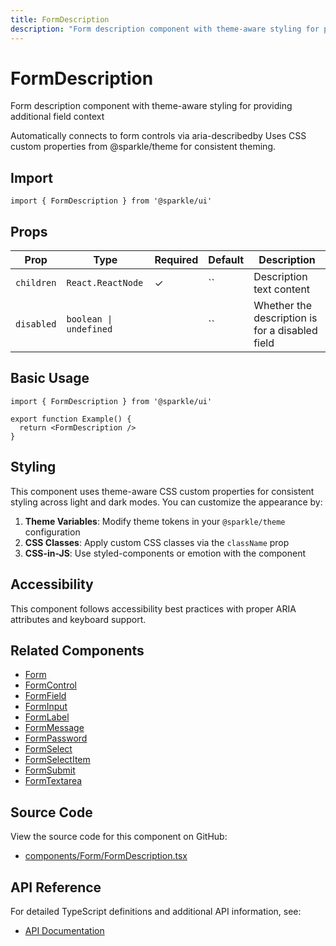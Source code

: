 ```yaml
---
title: FormDescription
description: "Form description component with theme-aware styling for providing additional field context Automatically connects to form controls via aria-describedby Uses CSS custom properties from @sparkle/theme for consistent theming."
---
```


# FormDescription

Form description component with theme-aware styling for providing additional field context

Automatically connects to form controls via aria-describedby Uses CSS custom properties from @sparkle/theme for consistent theming.

## Import

```tsx
import { FormDescription } from '@sparkle/ui'
```

## Props

| Prop       | Type                   | Required | Default | Description                                     |
| ---------- | ---------------------- | -------- | ------- | ----------------------------------------------- |
| `children` | `React.ReactNode`      | ✓        | ``      | Description text content                        |
| `disabled` | `boolean \| undefined` |          | ``      | Whether the description is for a disabled field |

## Basic Usage

```tsx
import { FormDescription } from '@sparkle/ui'

export function Example() {
  return <FormDescription />
}
```

## Styling

This component uses theme-aware CSS custom properties for consistent styling across light and dark modes. You can customize the appearance by:

1. **Theme Variables**: Modify theme tokens in your `@sparkle/theme` configuration
2. **CSS Classes**: Apply custom CSS classes via the `className` prop
3. **CSS-in-JS**: Use styled-components or emotion with the component

## Accessibility

This component follows accessibility best practices with proper ARIA attributes and keyboard support.

## Related Components

- [Form](./form)
- [FormControl](./form-control)
- [FormField](./form-field)
- [FormInput](./form-input)
- [FormLabel](./form-label)
- [FormMessage](./form-message)
- [FormPassword](./form-password)
- [FormSelect](./form-select)
- [FormSelectItem](./form-select-item)
- [FormSubmit](./form-submit)
- [FormTextarea](./form-textarea)

## Source Code

View the source code for this component on GitHub:

- [components/Form/FormDescription.tsx](https://github.com/marcusrbrown/sparkle/blob/main/packages/ui/src/components/Form/FormDescription.tsx)

## API Reference

For detailed TypeScript definitions and additional API information, see:

- [API Documentation](/api/ui/src#formdescription)
